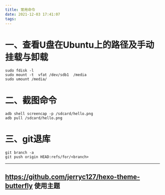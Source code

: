 ```yaml
---
title: 常用命令
date: 2021-12-03 17:41:07
tags:
---
```

# 一、查看U盘在Ubuntu上的路径及手动挂载与卸载

	sudo fdisk -l
	sudo mount -t  vfat /dev/sdb1  /media
	sudo umount /media/


# 二、截图命令

    adb shell screencap -p /sdcard/hello.png
    adb pull /sdcard/hello.png

# 三、git退库

    git branch -a
	git push origin HEAD:refs/for/<branch> 
	
---
   https://github.com/jerryc127/hexo-theme-butterfly     使用主题
---